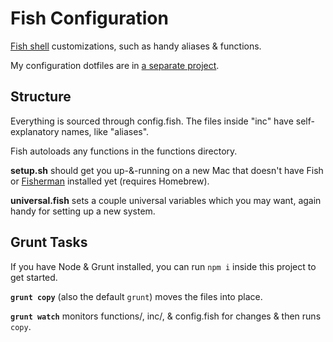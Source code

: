 # Fish Configuration

[Fish shell](http://fishshell.com/) customizations, such as handy aliases & functions.

My configuration dotfiles are in [a separate project](https://github.com/phette23/dotconfig).

## Structure

Everything is sourced through config.fish. The files inside "inc" have self-explanatory names, like "aliases".

Fish autoloads any functions in the functions directory.

**setup.sh** should get you up-&-running on a new Mac that doesn't have Fish or [Fisherman](https://github.com/fisherman/fisherman) installed yet (requires Homebrew).

**universal.fish** sets a couple universal variables which you may want, again handy for setting up a new system.

## Grunt Tasks

If you have Node & Grunt installed, you can run `npm i` inside this project to get started.

**`grunt copy`** (also the default `grunt`) moves the files into place.

**`grunt watch`** monitors functions/, inc/, & config.fish for changes & then runs `copy`.
